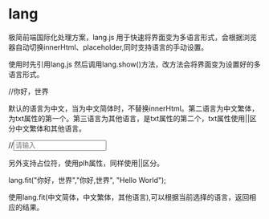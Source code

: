 # lang
极简前端国际化处理方案，lang.js
用于快速将界面变为多语言形式，会根据浏览器自动切换innerHtml、placeholder,同时支持语言的手动设置。

使用时先引用lang.js
然后调用lang.show()方法，改方法会将界面变为设置好的多语言形式。

//<span txt="你好,世界||Hello World">你好，世界</span>

默认的语言为中文，当为中文简体时，不替换innerHtml。第二语言为中文繁体，为txt属性的第一个。第三语言为其他语言，是txt属性的第二个，txt属性使用||区分中文繁体和其他语言。

//<input type="text"  placeholder="请输入" plh="請輸入||please enter" />

另外支持占位符，使用plh属性，同样使用||区分。

lang.fit("你好，世界","你好,世界", "Hello World");

使用lang.fit(中文简体，中文繁体，其他语言),可以根据当前选择的语言，返回相应的结果。
